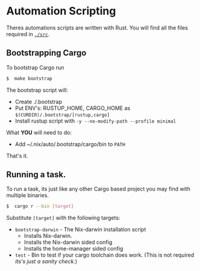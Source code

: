 # Automation Scripting
Theres automations scripts are written with Rust.
You will find all the files required in [`./src`](./src/).

## Bootstrapping Cargo
To bootstrap Cargo run

```sh
$  make bootstrap
```

The bootstrap script will:
- Create ./.bootstrap
- Put ENV's: RUSTUP_HOME, CARGO_HOME as `$(CURDIR)/.bootstrap/[rustup,cargo]`
- Install rustup script with `-y --no-modify-path --profile minimal`

What **YOU** will need to do:
- Add ~/.nix/auto/.bootstrap/cargo/bin to `PATH`

That's it.

## Running a task.
To run a task, its just like any other Cargo based project you may find with multiple binaries.
```sh
$  cargo r --bin [target]
```

Substitute `[target]` with the following targets:
- `bootstrap-darwin` - The Nix-darwin installation script
  * Installs Nix-darwin.
  * Installs the Nix-darwin sided config
  * Installs the home-manager sided config
- `test` - Bin to test if your cargo toolchain does work. (This is not required *its's just a sanity check.*)